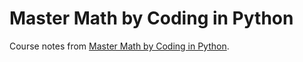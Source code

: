 # Master Math by Coding in Python

Course notes from [Master Math by Coding in Python](https://www.udemy.com/course/math-with-python).
